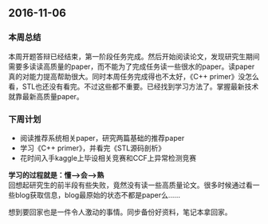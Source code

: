 ## 2016-11-06 ##

### 本周总结 ###
本周开题答辩已经结束，第一阶段任务完成。然后开始阅读论文，发现研究生期间需要多读读高质量的paper，而不能为了完成任务读一些很水的paper。读paper真的对能力提高帮助很大。同时本周任务完成得也不太好，《C++ primer》没怎么看，STL也还没有看完。不过这些都不重要。已经找到学习方法了。掌握最新技术就靠最新高质量paper。

### 下周计划 ###
+ 阅读推荐系统相关paper，研究两篇基础的推荐paper
+ 学习《C++ primer》，并看完《STL源码剖析》
+ 花时间入手kaggle上毕设相关竞赛和CCF上异常检测竞赛


**学习的过程就是：懂——>会——>熟**  
回想起研究生的前半段有些失败，竟然没有读一些高质量论文。很多时候通过看一些blog获取信息，blog最原始的状态不都是paper么……  

想到要回家也是一件令人激动的事情。同步备份好资料，笔记本拿回家。
